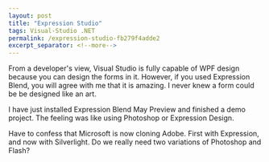 ```yaml
---
layout: post
title: "Expression Studio"
tags: Visual-Studio .NET
permalink: /expression-studio-fb279f4adde2
excerpt_separator: <!--more-->
---
```

From a developer's view, Visual Studio is fully capable of WPF design because you can design the forms in it. However, if you used Expression Blend, you will agree with me that it is amazing. I never knew a form could be be designed like an art.

I have just installed Expression Blend May Preview and finished a demo project. The feeling was like using Photoshop or Expression Design.

Have to confess that Microsoft is now cloning Adobe. First with Expression, and now with Silverlight. Do we really need two variations of Photoshop and Flash?
<!--more-->

